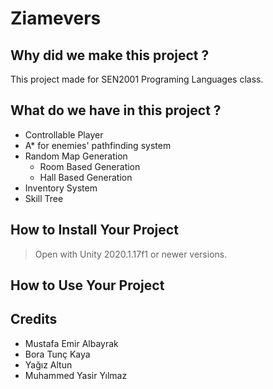 # Ziamevers

## Why did we make this project ?
This project made for SEN2001 Programing Languages class.

## What do we have in this project ? 
- Controllable Player
- A* for enemies' pathfinding system
- Random Map Generation 
    - Room Based Generation
    - Hall Based Generation
- Inventory System 
- Skill Tree

## How to Install Your Project

> Open with Unity 2020.1.17f1 or newer versions. 

## How to Use Your Project



## Credits

- Mustafa Emir Albayrak
- Bora Tunç Kaya
- Yağız Altun
- Muhammed Yasir Yılmaz
